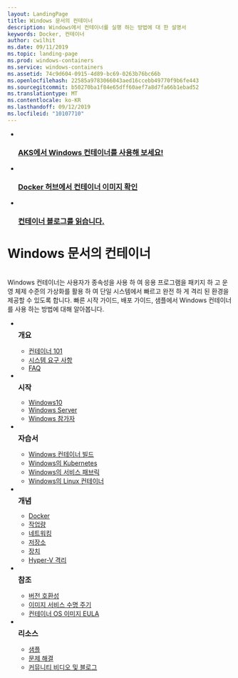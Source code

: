 ```yaml
---
layout: LandingPage
title: Windows 문서의 컨테이너
description: Windows에서 컨테이너를 실행 하는 방법에 대 한 설명서
keywords: Docker, 컨테이너
author: cwilhit
ms.date: 09/11/2019
ms.topic: landing-page
ms.prod: windows-containers
ms.service: windows-containers
ms.assetid: 74c9d604-0915-4d89-bc69-0263b76bc66b
ms.openlocfilehash: 22585a9783066043aed16ccebb49770f9b6fe443
ms.sourcegitcommit: b50270ba1f84e65dff60aef7a8d7fa66b1ebad52
ms.translationtype: MT
ms.contentlocale: ko-KR
ms.lasthandoff: 09/12/2019
ms.locfileid: "10107710"
---
```

<div id="main" class="v2">
    <ul class="cardsY panelContent featuredContent">
        <li>
            <a href="https://docs.microsoft.com/en-us/azure/aks/windows-container-cli" data-linktype="external">
                <div class="cardSize">
                    <div class="cardPadding">
                        <div class="card">
                            <div class="cardImageOuter">
                                <div class="cardImage">
                                    <img src="media/logo_kubernetes.svg" alt="" data-linktype="relative-path">
                                </div>
                            </div>
                            <div class="cardText">
                                <h3>AKS에서 Windows 컨테이너를 사용해 보세요!</h3>
                            </div>
                        </div>
                    </div>
                </div>
            </a>
        </li>
        <li>
            <a href="https://hub.docker.com/_/microsoft-windows-base-os-images" data-linktype="external">
                <div class="cardSize">
                    <div class="cardPadding">
                        <div class="card">
                            <div class="cardImageOuter">
                                <div class="cardImage">
                                    <img src="media/logo_docker.svg" alt="" data-linktype="relative-path">
                                </div>
                            </div>
                            <div class="cardText">
                                <h3>Docker 허브에서 컨테이너 이미지 확인</h3>
                            </div>
                        </div>
                    </div>
                </div>
            </a>
        </li>
        <li>
            <a href="https://techcommunity.microsoft.com/t5/Containers/bg-p/Containers" data-linktype="external">
                <div class="cardSize">
                    <div class="cardPadding">
                        <div class="card">
                            <div class="cardImageOuter">
                                <div class="cardImage">
                                    <img src="media/i_blog.svg" alt="" data-linktype="relative-path">
                                </div>
                            </div>
                            <div class="cardText">
                                <h3>컨테이너 블로그를 읽습니다.</h3>
                            </div>
                        </div>
                    </div>
                </div>
            </a>
        </li>
    </ul>
    <h1>Windows 문서의 컨테이너</h1>
    <br/>
    <div class="abstract">Windows 컨테이너는 사용자가 종속성을 사용 하 여 응용 프로그램을 패키지 하 고 운영 체제 수준의 가상화를 활용 하 여 단일 시스템에서 빠르고 완전 하 게 격리 된 환경을 제공할 수 있도록 합니다. 빠른 시작 가이드, 배포 가이드, 샘플에서 Windows 컨테이너를 사용 하는 방법에 대해 알아봅니다.</div>
    <ul class="cardsW panelContent featuredContent">
        <li>
            <div class="cardSize">
                <div class="cardPadding">
                    <div class="card">
                        <div class="cardImageOuter">
                            <div class="cardImage bgdAccent1">
                                <img src="media/virtualization-containers-about.svg" alt="" data-linktype="relative-path">
                            </div>
                        </div>
                        <div class="cardText">
                            <h3 style="margin: 8px 0 2px 0;">개요</h3>
                            <ul>
                                <li><a href="/en-us/virtualization/windowscontainers/about/index" data-linktype="absolute-path">컨테이너 101</a></li>
                                <li><a href="/en-us/virtualization/windowscontainers/deploy-containers/system-requirements" data-linktype="absolute-path">시스템 요구 사항</a></li>
                                <li><a href="/en-us/virtualization/windowscontainers/about/faq" data-linktype="absolute-path">FAQ</a></li>
                            </ul>
                        </div>
                    </div>
                </div>
            </div>
        </li>
        <li>
            <div class="cardSize">
                <div class="cardPadding">
                    <div class="card">
                        <div class="cardImageOuter">
                            <div class="cardImage bgdAccent1">
                                <img src="media/virtualization-containers-quick-start.svg" alt="" data-linktype="relative-path">
                            </div>
                        </div>
                        <div class="cardText">
                            <h3 style="margin: 8px 0 2px 0;">시작</h3>
                            <ul>
                                <li><a href="/en-us/virtualization/windowscontainers/quick-start/quick-start-windows-10" data-linktype="external">Windows10</a></li>
                                <li><a href="/en-us/virtualization/windowscontainers/quick-start/quick-start-windows-server" data-linktype="external">Windows Server</a></li>
                                <li><a href="/en-us/virtualization/windowscontainers/quick-start/using-insider-container-images" data-linktype="external">Windows 참가자</a></li>
                            </ul>
                        </div>
                    </div>
                </div>
            </div>
        </li>
        <li>
            <div class="cardSize">
                <div class="cardPadding">
                    <div class="card">
                        <div class="cardImageOuter">
                            <div class="cardImage bgdAccent1">
                                <img src="media/container-tutorials.svg" alt="" data-linktype="relative-path">
                            </div>
                        </div>
                        <div class="cardText">
                            <h3 style="margin: 8px 0 2px 0;">자습서</h3>
                            <ul>
                                <li><a href="/en-us/virtualization/windowscontainers/manage-docker/manage-windows-dockerfile" data-linktype="external">Windows 컨테이너 빌드</a></li>
                                <li><a href="/en-us/virtualization/windowscontainers/kubernetes/getting-started-kubernetes-windows" data-linktype="external">Windows의 Kubernetes</a></li>
                                <li><a href="/en-us/azure/service-fabric/service-fabric-quickstart-containers" data-linktype="external">Windows의 서비스 패브릭</a></li>
                                <li><a href="/en-us/virtualization/windowscontainers/deploy-containers/linux-containers" data-linktype="external">Windows의 Linux 컨테이너</a></li>
                            </ul>
                        </div>
                    </div>
                </div>
            </div>
        </li>
        <li>
            <div class="cardSize">
                <div class="cardPadding">
                    <div class="card">
                        <div class="cardImageOuter">
                            <div class="cardImage bgdAccent1">
                                <img src="media/virtualization-containers-management-tools.svg" alt="" data-linktype="relative-path">
                            </div>
                        </div>
                        <div class="cardText">
                            <h3 style="margin: 8px 0 2px 0;">개념</h3>
                            <ul>
                                <li><a href="/en-us/virtualization/windowscontainers/manage-docker/configure-docker-daemon" data-linktype="external">Docker</a></li>
                                <li><a href="/en-us/virtualization/windowscontainers/manage-containers/manage-serviceaccounts" data-linktype="external">작업량</a></li>
                                <li><a href="/en-us/virtualization/windowscontainers/container-networking/architecture" data-linktype="external">네트워킹</a></li>
                                <li><a href="/en-us/virtualization/windowscontainers/manage-containers/container-storage" data-linktype="external">저장소</a></li>
                                <li><a href="/en-us/virtualization/windowscontainers/deploy-containers/hardware-devices-in-containers" data-linktype="external">장치</a></li>
                                <li><a href="/en-us/virtualization/windowscontainers/manage-containers/hyperv-container" data-linktype="external">Hyper-V 격리</a></li>
                            </ul>
                        </div>
                    </div>
                </div>
            </div>
        </li>
        <li>
            <div class="cardSize">
                <div class="cardPadding">
                    <div class="card">
                        <div class="cardImageOuter">
                            <div class="cardImage bgdAccent1">
                                <img src="media/container-reference.svg" alt="" data-linktype="relative-path">
                            </div>
                        </div>
                        <div class="cardText">
                            <h3 style="margin: 8px 0 2px 0;">참조</h3>
                            <ul>
                                <li><a href="/en-us/virtualization/windowscontainers/deploy-containers/version-compatibility" data-linktype="external">버전 호환성</a></li>
                                <li><a href="/en-us/virtualization/windowscontainers/deploy-containers/base-image-lifecycle" data-linktype="external">이미지 서비스 수명 주기</a></li>
                                <li><a href="/en-us/virtualization/windowscontainers/images-eula" data-linktype="external">컨테이너 OS 이미지 EULA</a></li>
                            </ul>
                        </div>
                    </div>
                </div>
            </div>
        </li>
        <li>
            <div class="cardSize">
                <div class="cardPadding">
                    <div class="card">
                        <div class="cardImageOuter">
                            <div class="cardImage bgdAccent1">
                                <img src="media/virtualization-containers-community.svg" alt="" data-linktype="relative-path">
                            </div>
                        </div>
                        <div class="cardText">
                            <h3 style="margin: 8px 0 2px 0;">리소스</h3>
                            <ul>
                                <li><a href="/en-us/virtualization/windowscontainers/samples" data-linktype="external">샘플</a></li>
                                <li><a href="/en-us/virtualization/windowscontainers/troubleshooting" data-linktype="external">문제 해결</a></li>
                                <li><a href="/en-us/virtualization/windowscontainers/communitylinks" data-linktype="external">커뮤니티 비디오 및 블로그</a></li>
                            </ul>
                        </div>
                    </div>
                </div>
            </div>
        </li>
    </ul>
</div>